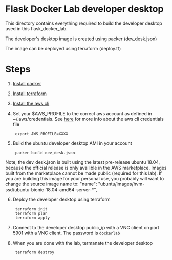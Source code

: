 # Flask Docker Lab developer desktop

This directory contains everything required to build the developer
desktop used in this flask_docker_lab.

The developer's desktop image is created using packer (dev_desk.json)

The image can be deployed using terraform (deploy.tf)

# Steps

1. [Install packer](https://www.packer.io/docs/install/index.html#precompiled-binaries)

2. [Install terraform](https://www.terraform.io/intro/getting-started/install.html)

3. [Install the aws cli](https://docs.aws.amazon.com/cli/latest/userguide/installing.html)

4. Set your $AWS_PROFILE to the correct aws account as defined in ~/.aws/credentials.
	See [here](https://docs.aws.amazon.com/cli/latest/userguide/cli-multiple-profiles.html)
	for more info about the aws cli credentials file
	
		export AWS_PROFILE=XXXX

5. Build the ubuntu developer desktop AMI in your account

		packer build dev_desk.json

Note, the dev_desk.json is built using the latest pre-release ubuntu 18.04,
because the official release is only availible in the AWS marketplace. 
Images built from the marketplace cannot be made public (required for this
lab). If you are building this image for your personal use, you probably
will want to change the source image name to:
"name": "ubuntu/images/hvm-ssd/ubuntu-bionic-18.04-amd64-server-*",

6. Deploy the developer desktop using terraform

		terraform init
		terraform plan
		terraform apply

7. Connect to the developer desktop public_ip with a VNC client on port 5901 with a VNC client. 
	The password is `dockerlab`

8. When you are done with the lab, termanate the developer desktop

		terraform destroy

